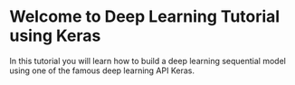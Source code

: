 # Welcome to Deep Learning Tutorial using Keras 
In this tutorial you will learn how to build a deep learning sequential model using one of the famous deep learning API Keras. 
